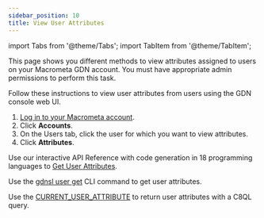 ```yaml
---
sidebar_position: 10
title: View User Attributes
---
```


import Tabs from '@theme/Tabs';
import TabItem from '@theme/TabItem';

This page shows you different methods to view attributes assigned to users on your Macrometa GDN account. You must have appropriate admin permissions to perform this task.

<Tabs groupId="operating-systems">
<TabItem value="console" label="Web Console">

Follow these instructions to view user attributes from users using the GDN console web UI.

1. [Log in to your Macrometa account](https://auth-play.macrometa.io/).
2. Click **Accounts**.
3. On the Users tab, click the user for which you want to view attributes.
4. Click **Attributes**.

</TabItem>
<TabItem value="api" label="REST API">

Use our interactive API Reference with code generation in 18 programming languages to [Get User Attributes](https://www.macrometa.com/docs/api#/operations/GetTheAttributesForUser).

</TabItem>
<TabItem value="cli" label="CLI">

Use the [gdnsl user get](../../cli/users-cli#gdnsl-user-get) CLI command to get user attributes.

</TabItem>
<TabItem value="c8ql" label="C8QL">

Use the [CURRENT_USER_ATTRIBUTE](../../queryworkers/c8ql/functions/database#current_user_attribute) to return user attributes with a C8QL query.

</TabItem>
</Tabs>
